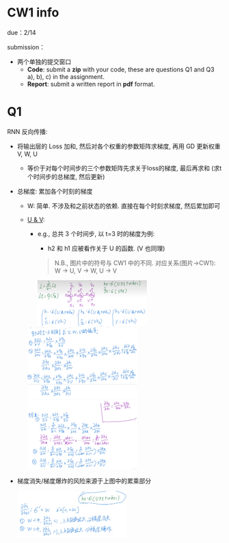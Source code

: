 # CW1 info

due：2/14

submission：

* 两个单独的提交窗口
  * **Code**: submit a **zip** with your code, these are questions Q1 and Q3 a), b), c) in the assignment. 
  * **Report**: submit a written report in **pdf** format.



# Q1

RNN 反向传播:

* 将输出层的 Loss 加和, 然后对各个权重的参数矩阵求梯度, 再用 GD 更新权重 V, W, U

  * 等价于对每个时间步的三个参数矩阵先求关于loss的梯度, 最后再求和 (求t个时间步的总梯度, 然后更新)

* 总梯度: 累加各个时刻的梯度

  * W: 简单. 不涉及和之前状态的依赖. 直接在每个时刻求梯度, 然后累加即可

  * [U & V](https://www.bilibili.com/video/BV1fF411P72y/?spm_id_from=333.1007.top_right_bar_window_history.content.click&vd_source=6efc88808efed39f9b6bb6405566964c):

    * e.g., 总共 3 个时间步, 以 t=3 时的梯度为例:

      * h2 和 h1 应被看作关于 U 的函数. (V 也同理)

      > N.B., 图片中的符号与 CW1 中的不同. 对应关系(图片->CW1): W -> U, V -> W, U -> V

      <img src="./README.assets/image-20250201231348611.png" alt="image-20250201231348611" style="zoom:25%;" />

    <img src="./README.assets/image-20250201232117799.png" alt="image-20250201232117799" style="zoom:25%;" />

    <img src="./README.assets/image-20250201232027034.png" alt="image-20250201232027034" style="zoom:25%;" />

    

* 梯度消失/梯度爆炸的风险来源于上图中的累乘部分

  <img src="./README.assets/image-20250201232538259.png" alt="image-20250201232538259" style="zoom:25%;" />